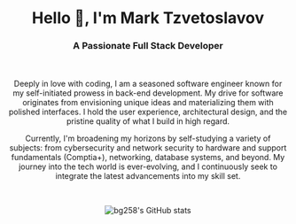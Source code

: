 <h1 align="center">Hello 👋, I'm Mark Tzvetoslavov</h1>
<h3 align="center">A Passionate Full Stack Developer</h3>
<p align="center">
  <br><br>
  Deeply in love with coding, I am a seasoned software engineer known for my self-initiated prowess in back-end development. My drive for software originates from envisioning unique ideas and materializing them with polished interfaces. I hold the user experience, architectural design, and the pristine quality of what I build in high regard.
</p>

<p align="center">
  Currently, I'm broadening my horizons by self-studying a variety of subjects: from cybersecurity and network security to hardware and support fundamentals (Comptia+), networking, database systems, and beyond. My journey into the tech world is ever-evolving, and I continuously seek to integrate the latest advancements into my skill set.
</p>

<br />

<p align="center">
  <img src="https://github-readme-stats.vercel.app/api?username=bg258&show_icons=true&theme=gotham" alt="bg258's GitHub stats">
</p>

